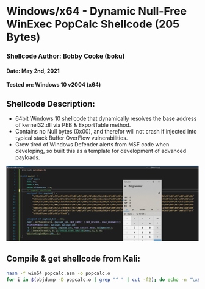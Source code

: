 # Windows/x64 - Dynamic Null-Free WinExec PopCalc Shellcode (205 Bytes)
### Shellcode Author: Bobby Cooke (boku)
#### Date:             May 2nd, 2021
#### Tested on:        Windows 10 v2004 (x64)
## Shellcode Description:
+ 64bit Windows 10 shellcode that dynamically resolves the base address of kernel32.dll via PEB & ExportTable method.
+ Contains no Null bytes (0x00), and therefor will not crash if injected into typical stack Buffer OverFlow vulnerabilities.
+ Grew tired of Windows Defender alerts from MSF code when developing, so built this as a template for development of advanced payloads.

![](popDatCalc.png)

## Compile & get shellcode from Kali:
```bash
nasm -f win64 popcalc.asm -o popcalc.o
for i in $(objdump -D popcalc.o | grep "^ " | cut -f2); do echo -n "\x$i" ; done
```
